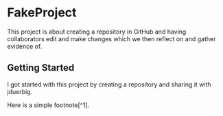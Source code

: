 # FakeProject

This project is about creating a repository in GitHub and having collaborators edit and make changes which we then reflect on and gather evidence of. 

## Getting Started
I got started with this project by creating a repository and sharing it with jduerbig.

Here is a simple footnote[^1].
